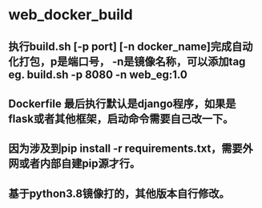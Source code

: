 # web_docker_build
## 执行build.sh [-p port] [-n docker_name]完成自动化打包，p是端口号， -n是镜像名称，可以添加tag eg. build.sh -p 8080 -n web_eg:1.0
## Dockerfile 最后执行默认是django程序，如果是flask或者其他框架，启动命令需要自己改一下。
## 因为涉及到pip install -r requirements.txt，需要外网或者内部自建pip源才行。
## 基于python3.8镜像打的，其他版本自行修改。
